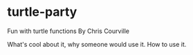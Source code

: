 # turtle-party
Fun with turtle functions
By Chris Courville

What's cool about it, why someone would use it. How to use it.
